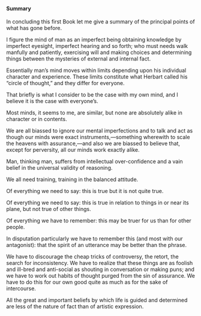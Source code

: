 #### Summary

In concluding this first Book let me give a summary of the principal
points of what has gone before.

I figure the mind of man as an imperfect being obtaining knowledge by
imperfect eyesight, imperfect hearing and so forth; who must needs walk
manfully and patiently, exercising will and making choices and
determining things between the mysteries of external and internal fact.

Essentially man’s mind moves within limits depending upon his individual
character and experience. These limits constitute what Herbart called
his “circle of thought,” and they differ for everyone.

That briefly is what I consider to be the case with my own mind, and I
believe it is the case with everyone’s.

Most minds, it seems to me, are similar, but none are absolutely alike
in character or in contents.

We are all biassed to ignore our mental imperfections and to talk and
act as though our minds were exact instruments,—something wherewith to
scale the heavens with assurance,—and also we are biassed to believe
that, except for perversity, all our minds work exactly alike.

Man, thinking man, suffers from intellectual over-confidence and a vain
belief in the universal validity of reasoning.

We all need training, training in the balanced attitude.

Of everything we need to say: this is true but it is not quite true.

Of everything we need to say: this is true in relation to things in or
near its plane, but not true of other things.

Of everything we have to remember: this may be truer for us than for
other people.

In disputation particularly we have to remember this (and most with our
antagonist): that the spirit of an utterance may be better than the
phrase.

We have to discourage the cheap tricks of controversy, the retort, the
search for inconsistency. We have to realize that these things are as
foolish and ill-bred and anti-social as shouting in conversation or
making puns; and we have to work out habits of thought purged from the
sin of assurance. We have to do this for our own good quite as much as
for the sake of intercourse.

All the great and important beliefs by which life is guided and
determined are less of the nature of fact than of artistic expression.
